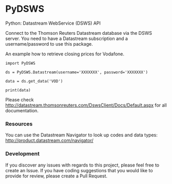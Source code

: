 # PyDSWS
Python: Datastream WebService (DSWS) API

Connect to the Thomson Reuters Datastream database via the DSWS server. You need to have a Datastream subscription and a username/password to use this package.

An example how to retrieve closing prices for Vodafone.
```
import PyDSWS

ds = PyDSWS.Datastream(username='XXXXXXX', password='XXXXXXX')

data = ds.get_data('VOD')

print(data)
```

Please check http://datastream.thomsonreuters.com/DswsClient/Docs/Default.aspx for all documentation.


### Resources
You can use the Datastream Navigator to look up codes and data types: http://product.datastream.com/navigator/

### Development
If you discover any issues with regards to this project, please feel free to create an Issue.
If you have coding suggestions that you would like to provide for review, please create a Pull Request.

